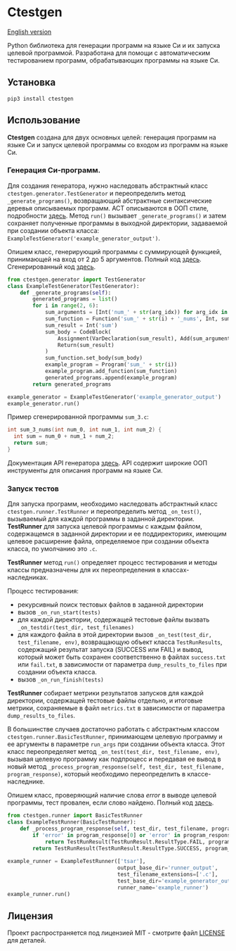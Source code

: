 # Ctestgen

[English version](./README.md)

Python библиотека для генерации программ на языке Си и их запуска целевой программой.
Разработана для помощи с автоматическим тестированием программ, обрабатывающих 
программы на языке Си.

## Установка

```shell
pip3 install ctestgen
```

## Использование

**Ctestgen** создана для двух основных целей: генерация программ на языке Си
и запуск целевой программы со входом из программ на языке Си.

### Генерация Си-программ.

Для создания генератора, нужно наследовать абстрактный класс `ctestgen.generator.TestGenerator`
и переопределить метод `_generate_programs()`, возвращающий абстрактные синтаксические деревья
описываемых программ. АСТ описываются в ООП стиле, подробности [здесь](docs/generator_api.md).
Метод `run()` вызывает `_generate_programs()` и затем сохраняет полученные программы в 
выходной директории, задаваемой при создании объекта класса: 
`ExampleTestGenerator('example_generator_output')`.

Опишем класс, генерирующий программы с суммирующей функцией, принимающей на вход 
от 2 до 5 аргументов. 
Полный код [здесь](./examples/example_test_generator.py).
Сгенерированный код [здесь](./examples/example_generator_output).
```python
from ctestgen.generator import TestGenerator
class ExampleTestGenerator(TestGenerator):
    def _generate_programs(self):
        generated_programs = list()
        for i in range(2, 6):
            sum_arguments = [Int('num_' + str(arg_idx)) for arg_idx in range(i)]
            sum_function = Function('sum_' + str(i) + '_nums', Int, sum_arguments)
            sum_result = Int('sum')
            sum_body = CodeBlock(
                Assignment(VarDeclaration(sum_result), Add(sum_arguments)),
                Return(sum_result)
            )
            sum_function.set_body(sum_body)
            example_program = Program('sum_' + str(i))
            example_program.add_function(sum_function)
            generated_programs.append(example_program)
        return generated_programs

example_generator = ExampleTestGenerator('example_generator_output')
example_generator.run()
```
Пример сгенерированной программы `sum_3.c`:
```c
int sum_3_nums(int num_0, int num_1, int num_2) {
  int sum = num_0 + num_1 + num_2;
  return sum;
}
```

Документация API генератора [здесь](docs/generator_api.md).
API содержит широкие ООП инструменты для описания программ на языке Си.

### Запуск тестов

Для запуска программ, необходимо наследовать абстрактный класс `ctestgen.runner.TestRunner`
и переопределить метод `_on_test()`, вызываемый для каждой программы в заданной директории. 
**TestRunner** для запуска целевой программы с каждым файлом, содержащемся в заданной директории
и ее поддиректориях, имеющим целевое расширение файла, определяемое при создании объекта класса,
по умолчанию это `.c`.

**TestRunner** метод `run()` определяет процесс тестирования и методы классы предназначены для 
их переопределения в классах-наследниках.

Процесс тестирования:
 - рекурсивный поиск тестовых файлов в заданной директории
 - вызов `_on_run_start(tests)`
 - для каждой директории, содержащей тестовые файлы вызвать `_on_testdir(test_dir, test_filenames)`
 - для каждого файла в этой директории вызов `_on_test(test_dir, test_filename, env)`, 
 возвращающую объект класса `TestRunResults`, содержащий результат запуска (SUCCESS или FAIL) 
 и вывод, который может быть сохранен соответственно в файлах `success.txt` или `fail.txt`, 
 в зависимости от параметра `dump_results_to_files` при создании объекта класса. 
 - вызов `_on_run_finish(tests)`
 
 **TestRunner** собирает метрики результатов запусков для каждой директории, содержащей тестовые файлы отдельно,
 и итоговые метрики, сохраняемые в файл `metrics.txt` в зависимости от параметра `dump_results_to_files`.
 
В большинстве случаев достаточно работать с абстрактным классом `ctestgen.runner.BasicTestRunner`,
принимающем целевую программу и ее аргументы в параметре `run_args` при создании объекта класса.
Этот класс переопределяет метод `_on_test(test_dir, test_filename, env)`, вызывая целевую программу
как подпроцесс и передавая ее вывод в новый метод 
`_process_program_response(self, test_dir, test_filename, program_response)`, который необходимо 
переопределить в классе-наследнике.

Опишем класс, проверяющий наличие слова *error* в выводе целевой программы, тест провален, если слово найдено.
Полный код [здесь](./examples/example_test_runner.py).
```python
from ctestgen.runner import BasicTestRunner
class ExampleTestRunner(BasicTestRunner):
    def _process_program_response(self, test_dir, test_filename, program_response):
        if 'error' in program_response[0] or 'error' in program_response[1]:
            return TestRunResult(TestRunResult.ResultType.FAIL, program_response[0] + program_response[1])
        return TestRunResult(TestRunResult.ResultType.SUCCESS, program_response[0] + program_response[1])
        
example_runner = ExampleTestRunner(['tsar'],
                                   output_base_dir='runner_output',
                                   test_filename_extensions=['.c'],
                                   test_base_dir='example_generator_output',
                                   runner_name='example_runner')
example_runner.run()
```

## Лицензия

Проект распространяется под лицензией MIT - смотрите файл [LICENSE](LICENSE) для деталей.
